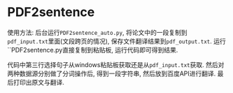 # PDF2sentence

使用方法:
后台运行`PDF2sentence_auto.py`, 将论文中的一段复制到`pdf_input.txt`里面(文段跨页的情况), 保存文件翻译结果到`pdf_output.txt`.
运行``PDF2sentence.py直接复制到粘贴板, 运行代码即可得到结果.

代码中第三行选择句子从windows粘贴板获取还是从`pdf_input.txt`获取. 然后对两种数据源分别做了分词操作后, 得到一段字符串, 然后放到百度API进行翻译. 最后打印出原文与翻译.
